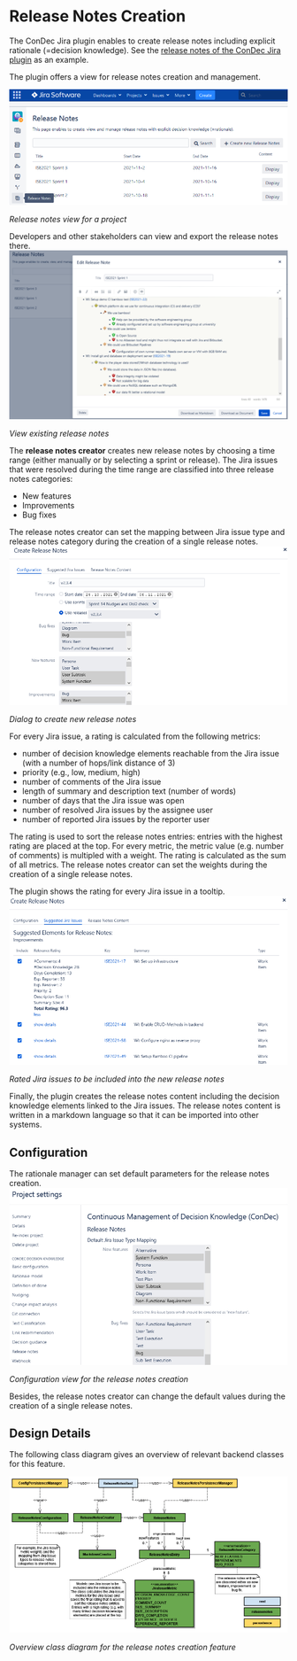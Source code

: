 # Release Notes Creation

The ConDec Jira plugin enables to create release notes including explicit rationale (=decision knowledge).
See the [release notes of the ConDec Jira plugin](https://github.com/cures-hub/cures-condec-jira/releases) as an example.

The plugin offers a view for release notes creation and management.

![Release notes view for a project](https://github.com/cures-hub/cures-condec-jira/raw/master/doc/screenshots/release_notes_view.png)

*Release notes view for a project*

Developers and other stakeholders can view and export the release notes there.
![View existing release notes](https://github.com/cures-hub/cures-condec-jira/raw/master/doc/screenshots/release_notes_edit_existing.png)

*View existing release notes*

The **release notes creator** creates new release notes by choosing a time range (either manually or by selecting a sprint or release).
The Jira issues that were resolved during the time range are classified into three release notes categories:
- New features
- Improvements
- Bug fixes

The release notes creator can set the mapping between Jira issue type and release notes category during the creation of a single release notes.
![Dialog to create new release notes](https://github.com/cures-hub/cures-condec-jira/raw/master/doc/screenshots/release_notes_create_config.png)

*Dialog to create new release notes*

For every Jira issue, a rating is calculated from the following metrics:
- number of decision knowledge elements reachable from the Jira issue (with a number of hops/link distance of 3)
- priority (e.g., low, medium, high)
- number of comments of the Jira issue
- length of summary and description text (number of words)
- number of days that the Jira issue was open
- number of resolved Jira issues by the assignee user
- number of reported Jira issues by the reporter user

The rating is used to sort the release notes entries: entries with the highest rating are placed at the top.
For every metric, the metric value (e.g. number of comments) is multipled with a weight.
The rating is calculated as the sum of all metrics.
The release notes creator can set the weights during the creation of a single release notes.

The plugin shows the rating for every Jira issue in a tooltip.
![Rated Jira issues to be included into the new release notes](https://github.com/cures-hub/cures-condec-jira/raw/master/doc/screenshots/release_notes_create_proposed_entries.png)

*Rated Jira issues to be included into the new release notes*

Finally, the plugin creates the release notes content including the decision knowledge elements linked to the Jira issues.
The release notes content is written in a markdown language so that it can be imported into other systems.

## Configuration
The rationale manager can set default parameters for the release notes creation.
![Configuration view for the release notes creation](https://github.com/cures-hub/cures-condec-jira/raw/master/doc/screenshots/config_release_notes.png)

*Configuration view for the release notes creation*

Besides, the release notes creator can change the default values during the creation of a single release notes.

## Design Details
The following class diagram gives an overview of relevant backend classes for this feature.

![Overview class diagram](https://github.com/cures-hub/cures-condec-jira/raw/master/doc/diagrams/class_diagram_release_notes.png)

*Overview class diagram for the release notes creation feature*